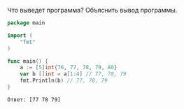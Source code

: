 Что выведет программа? Объяснить вывод программы.

```go
package main

import (
    "fmt"
)

func main() {
    a := [5]int{76, 77, 78, 79, 80}
    var b []int = a[1:4] // 77, 78, 79
    fmt.Println(b) // 77, 78, 79
}
```
```
Ответ: [77 78 79]
```
